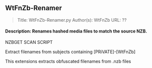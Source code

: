 ## WtFnZb-Renamer

>Title:         WtFnZb-Renamer.py
Author(s):     WtFnZb
URL:           ??

#### Description:   Renames hashed media files to match the source NZB.

NZBGET SCAN SCRIPT

Extract filenames from subjects containing [PRiVATE]-[WtFnZb]

This extensions extracts obfuscated filenames from .nzb files